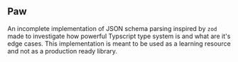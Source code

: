 ## Paw

An incomplete implementation of JSON schema parsing inspired by `zod` made to investigate how powerful Typscript type system is and what are it's edge cases. This implementation is meant to be used as a learning resource and not as a production ready library.